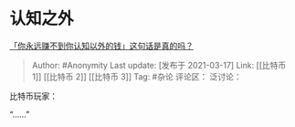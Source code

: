 # 认知之外
[「你永远赚不到你认知以外的钱」这句话是真的吗？](https://www.zhihu.com/question/444218782/answer/1783979493)

> Author: #Anonymity
> Last update: [发布于 2021-03-17]
> Link: [[比特币 1]] [[比特币 2]] [[比特币 3]]
> Tag: #杂论
> 评论区：
> 泛讨论：

比特币玩家：

“……”
